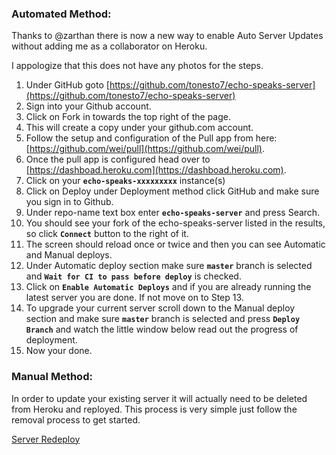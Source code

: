 ### <h3 class="doc-head">Automated Method:</h3>
Thanks to @zarthan there is now a new way to enable Auto Server Updates without adding me as a collaborator on Heroku.

I appologize that this does not have any photos for the steps.

1. Under GitHub goto [https://github.com/tonesto7/echo-speaks-server](https://github.com/tonesto7/echo-speaks-server)
2. Sign into your Github account.
3. Click on Fork in towards the top right of the page.
4. This will create a copy under your github.com account.
5. Follow the setup and configuration of the Pull app from here: [https://github.com/wei/pull](https://github.com/wei/pull).
6. Once the pull app is configured head over to [https://dashboad.heroku.com](https://dashboad.heroku.com).
7. Click on your **```echo-speaks-xxxxxxxxx```** instance(s)
8. Click on Deploy under Deployment method click GitHub and make sure you sign in to Github.
9. Under repo-name text box enter **```echo-speaks-server```** and press Search.
10. You should see your fork of the echo-speaks-server listed in the results, so click **```Connect```** button to the right of it.
11. The screen should reload once or twice and then you can see Automatic and Manual deploys.
12. Under Automatic deploy section make sure **```master```** branch is selected and **```Wait for CI to pass before deploy```** is checked.
13. Click on **```Enable Automatic Deploys```** and if you are already running the latest server you are done.  If not move on to Step 13.
14. To upgrade your current server scroll down to the Manual deploy section and make sure **```master```** branch is selected and press **```Deploy Branch```** and watch the little window below read out the progress of deployment.
15. Now your done.

### <h3 class="doc-head">Manual Method:</h3>
In order to update your existing server it will actually need to be deleted from Heroku and reployed.
This process is very simple just follow the removal process to get started.

[Server Redeploy](./support/server_removal)
